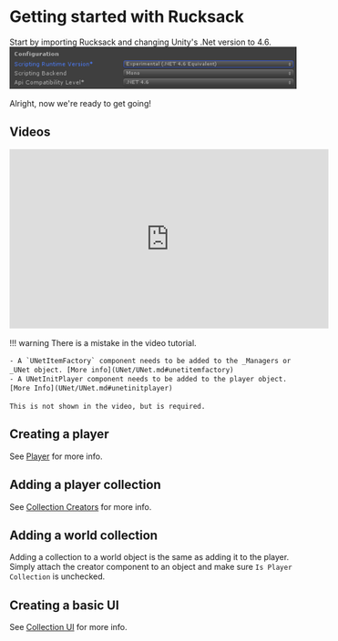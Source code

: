 # Getting started with Rucksack

Start by importing Rucksack and changing Unity's .Net version to 4.6.
![Net4.6](Assets/Net46.png)

Alright, now we're ready to get going!

## Videos

<iframe width="560" height="315" src="https://www.youtube.com/embed/fQXOAHr50ag" frameborder="0" allow="autoplay; encrypted-media" allowfullscreen></iframe>

!!! warning
	There is a mistake in the video tutorial.

	- A `UNetItemFactory` component needs to be added to the _Managers or _UNet object. [More info](UNet/UNet.md#unetitemfactory)
	- A UNetInitPlayer component needs to be added to the player object. [More Info](UNet/UNet.md#unetinitplayer)
	
	This is not shown in the video, but is required.

## Creating a player

See [Player](General/Player.md) for more info.

## Adding a player collection

See [Collection Creators](Collections/CollectionCreators.md) for more info.

## Adding a world collection

Adding a collection to a world object is the same as adding it to the player. Simply attach the creator component to an object and make sure `Is Player Collection` is unchecked.

## Creating a basic UI

See [Collection UI](Collections/CollectionUI.md) for more info.
